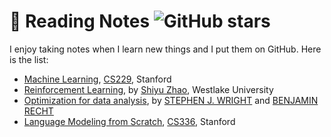 <span class="anchor" id="reading-notes"></span>
# 📝 Reading Notes ![GitHub stars](https://img.shields.io/github/stars/0917Ray/Reading_Notes?style=flat-square&color=7db5a8)
I enjoy taking notes when I learn new things and I put them on GitHub. Here is the list:
- [Machine Learning](https://github.com/0917Ray/Reading_Notes/tree/main/CS229), [CS229](https://cs229.stanford.edu/), Stanford
- [Reinforcement Learning](https://github.com/0917Ray/Reading_Notes/tree/main/Reinfoce%20Learning), by [Shiyu Zhao](https://www.shiyuzhao.net/), Westlake University
- [Optimization for data analysis](https://github.com/0917Ray/Reading_Notes/tree/main/Optimization%20for%20Data%20Analysis), by [STEPHEN J. WRIGHT](https://wrightstephen.github.io/sw_proj/) and [BENJAMIN RECHT](https://people.eecs.berkeley.edu/~brecht/index.html)
- [Language Modeling from Scratch](https://github.com/0917Ray/Reading_Notes/tree/main/CS336), [CS336](https://stanford-cs336.github.io/spring2025/index.html), Stanford
